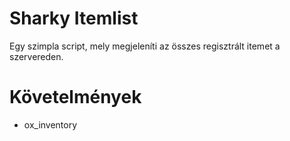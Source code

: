# Sharky Itemlist

Egy szimpla script, mely megjeleníti az összes regisztrált itemet a szervereden.

# Követelmények
- ox_inventory